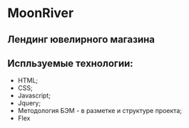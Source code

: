 # MoonRiver

## Лендинг ювелирного магазина

## Испльзуемые технологии:

- HTML;
- CSS;
- Javascript;
- Jquery;
- Методология БЭМ - в разметке и структуре проекта;
- Flex
